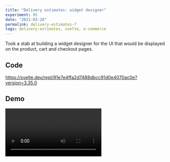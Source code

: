 ```yaml
---
title: "Delivery estimates: widget designer"
experiment: 85
date: "2021-03-28"
permalink: delivery-estimates-7
tags: delivery-estimates, svelte, e-commerce
---
```


Took a stab at building a widget designer for the UI that would be displayed on the product, cart and checkout pages.

## Code

https://svelte.dev/repl/91e7e4ffa2d7488dbcc91d0e4070ac0e?version=3.35.0

## Demo

<video controls src="https://res.cloudinary.com/dzwnkx0mk/video/upload/v1616909031/1000experiments.dev/Kazam_screencast_00053_eucjaz.mp4"/>
